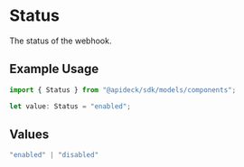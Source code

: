 # Status

The status of the webhook.

## Example Usage

```typescript
import { Status } from "@apideck/sdk/models/components";

let value: Status = "enabled";
```

## Values

```typescript
"enabled" | "disabled"
```